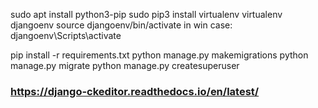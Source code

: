 sudo apt install python3-pip
sudo pip3 install virtualenv
virtualenv djangoenv
source djangoenv/bin/activate
in win case: djangoenv\Scripts\activate

pip install -r requirements.txt
python manage.py makemigrations
python manage.py migrate
python manage.py createsuperuser

### https://django-ckeditor.readthedocs.io/en/latest/